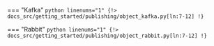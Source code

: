 === "Kafka"
    ```python linenums="1"
    {!> docs_src/getting_started/publishing/object_kafka.py[ln:7-12] !}
    ```

=== "Rabbit"
    ```python linenums="1"
    {!> docs_src/getting_started/publishing/object_rabbit.py[ln:7-12] !}
    ```

